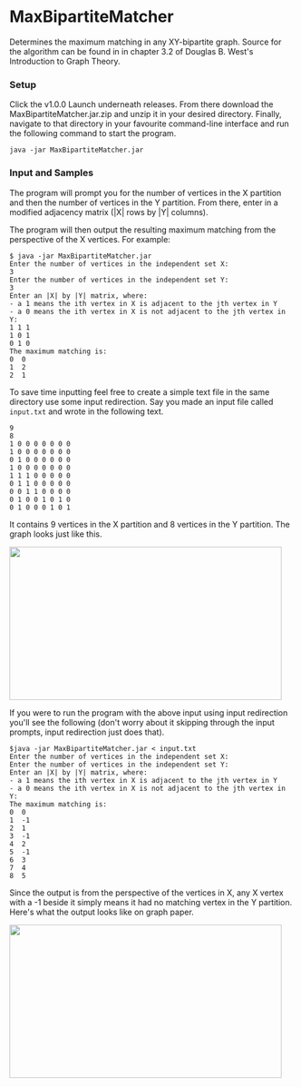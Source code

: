 # MaxBipartiteMatcher
Determines the maximum matching in any XY-bipartite graph.
Source for the algorithm can be found in in chapter 3.2 of Douglas B. West's Introduction to Graph Theory.

### Setup

Click the v1.0.0 Launch underneath releases. From there download the MaxBipartiteMatcher.jar.zip
and unzip it in your desired directory. Finally, navigate to that directory in your favourite command-line interface
and run the following command to start the program.

```java -jar MaxBipartiteMatcher.jar```

### Input and Samples

The program will prompt you for the number of vertices in the X partition and then the number of vertices in the Y partition.
From there, enter in a modified adjacency matrix (|X| rows by |Y| columns).

The program will then output the resulting maximum matching from the perspective of the X vertices.
For example:

```
$ java -jar MaxBipartiteMatcher.jar
Enter the number of vertices in the independent set X:
3
Enter the number of vertices in the independent set Y:
3
Enter an |X| by |Y| matrix, where:
- a 1 means the ith vertex in X is adjacent to the jth vertex in Y
- a 0 means the ith vertex in X is not adjacent to the jth vertex in Y:
1 1 1
1 0 1
0 1 0
The maximum matching is:
0  0
1  2
2  1
```

To save time inputting feel free to create a simple text file in the same directory use some input redirection.
Say you made an input file called `input.txt` and wrote in the following text.

```
9
8
1 0 0 0 0 0 0 0
1 0 0 0 0 0 0 0
0 1 0 0 0 0 0 0
1 0 0 0 0 0 0 0
1 1 1 0 0 0 0 0
0 1 1 0 0 0 0 0
0 0 1 1 0 0 0 0
0 1 0 0 1 0 1 0
0 1 0 0 0 1 0 1
```


It contains 9 vertices in the X partition and 8 vertices in the Y partition. The graph looks just like this.

<img src="/README/Images/xy1.jpg" width="480" height="270">

If you were to run the program with the above input using input redirection you'll see the following
(don't worry about it skipping through the input prompts, input redirection just does that).

```
$java -jar MaxBipartiteMatcher.jar < input.txt
Enter the number of vertices in the independent set X:
Enter the number of vertices in the independent set Y:
Enter an |X| by |Y| matrix, where:
- a 1 means the ith vertex in X is adjacent to the jth vertex in Y
- a 0 means the ith vertex in X is not adjacent to the jth vertex in Y:
The maximum matching is:
0  0
1  -1
2  1
3  -1
4  2
5  -1
6  3
7  4
8  5
```

Since the output is from the perspective of the vertices in X, any X vertex with a -1 beside it simply means it had no
matching vertex in the Y partition.
Here's what the output looks like on graph paper.

<img src="/README/Images/xy2.jpg" width="480" height="270">
